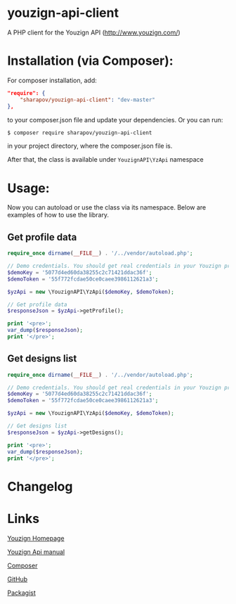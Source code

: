 # youzign-api-client
A PHP client for the Youzign API (http://www.youzign.com/)

Installation (via Composer):
============================

For composer installation, add:

```json
"require": {
    "sharapov/youzign-api-client": "dev-master"
},
```

to your composer.json file and update your dependencies. Or you can run:

```sh
$ composer require sharapov/youzign-api-client
```

in your project directory, where the composer.json file is.

After that, the class is available under `YouzignAPI\YzApi` namespace

Usage:
======

Now you can autoload or use the class via its namespace. Below are examples of how to use the library.

Get profile data
----------------

```php
require_once dirname(__FILE__) . '/../vendor/autoload.php';

// Demo credentials. You should get real credentials in your Youzign profile
$demoKey = '5077d4ed60da38255c2c71421ddac36f';
$demoToken = '55f772fcdae50ce0caee3986112621a3';

$yzApi = new \YouzignAPI\YzApi($demoKey, $demoToken);

// Get profile data
$responseJson = $yzApi->getProfile();

print '<pre>';
var_dump($responseJson);
print '</pre>';
```

Get designs list
----------------

```php
require_once dirname(__FILE__) . '/../vendor/autoload.php';

// Demo credentials. You should get real credentials in your Youzign profile
$demoKey = '5077d4ed60da38255c2c71421ddac36f';
$demoToken = '55f772fcdae50ce0caee3986112621a3';

$yzApi = new \YouzignAPI\YzApi($demoKey, $demoToken);

// Get designs list
$responseJson = $yzApi->getDesigns();

print '<pre>';
var_dump($responseJson);
print '</pre>';
```


Changelog
=========


Links
=====
[Youzign Homepage](https://youzign.com/)

[Youzign Api manual](https://youzign.readme.io/)

[Composer](https://getcomposer.org/)

[GitHub](https://github.com/sharapovweb/youzign-api-client)

[Packagist](https://packagist.org/packages/sharapov/youzign-api-client)